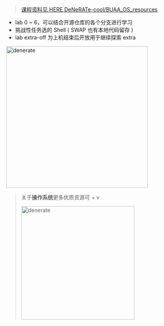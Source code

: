 > [课程资料见 HERE DeNeRATe-cool/BUAA_OS_resources](https://github.com/DeNeRATe-cool/BUAA_OS_resources)

- lab 0 ~ 6，可以结合开源仓库的各个分支进行学习
- 挑战性任务选的 Shell ( SWAP 也有本地代码留存 )
- lab extra-off 为上机结束后开放用于继续探索 extra

<img src="https://s2.loli.net/2025/05/30/JYBTK2ePSD3ozwG.png" alt="denerate" style="width: 375px; height: auto;">

> 关于**操作系统**更多优质资源可 + v
> 
> <img src="https://s2.loli.net/2025/01/08/XtGqHAxlpKQhrEY.jpg" alt="denerate" style="width: 300px; height: auto;">
